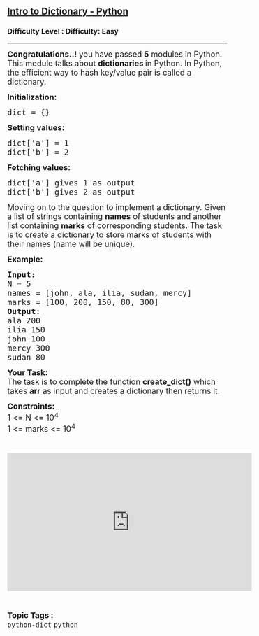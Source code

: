 <h2><a href="https://www.geeksforgeeks.org/problems/intro-to-dictionary-python/1&selectedLang=python3">Intro to Dictionary - Python</a></h2><h3>Difficulty Level : Difficulty: Easy</h3><hr><div class="problems_problem_content__Xm_eO"><p><span style="font-size:18px"><strong>Congratulations..!</strong> you have passed <strong>5</strong> modules in Python. This module talks about <strong>dictionaries </strong>in Python. In Python, the efficient way to hash key/value pair is called a dictionary.</span></p>

<p><span style="font-size:18px"><strong>Initialization:</strong></span></p>

<pre><span style="font-size:18px">dict = {}
</span></pre>

<p><span style="font-size:18px"><strong>Setting values:</strong> </span></p>

<pre><span style="font-size:18px">dict['a'] = 1 </span>
<span style="font-size:18px">dict['b'] = 2</span></pre>

<p><span style="font-size:18px"><strong>Fetching values:</strong></span></p>

<pre><span style="font-size:18px">dict['a'] gives 1 as output </span>
<span style="font-size:18px">dict['b'] gives 2 as output</span></pre>

<p><span style="font-size:18px">Moving on to the question to implement&nbsp;a dictionary. Given a list of strings containing <strong>names</strong> of students and another list containing <strong>marks</strong> of corresponding students. The task is to create a dictionary to store marks of students with their names (name will be unique).</span></p>

<p><span style="font-size:18px"><strong>Example:</strong></span></p>

<pre><span style="font-size:18px"><strong>Input:</strong> </span>
<span style="font-size:18px">N = 5 </span>
<span style="font-size:18px">names = [john, ala, ilia, sudan, mercy] </span>
<span style="font-size:18px">marks = [100, 200, 150, 80, 300]</span>
<strong><span style="font-size:18px">Output:</span></strong>
<span style="font-size:18px">ala 200 </span>
<span style="font-size:18px">ilia 150 </span>
<span style="font-size:18px">john 100 </span>
<span style="font-size:18px">mercy 300 </span>
<span style="font-size:18px">sudan 80</span></pre>

<p><span style="font-size:18px"><strong>Your Task:</strong><br>
The task is to complete the function <strong>create_dict()</strong> which takes <strong>arr</strong> as input and creates a dictionary then&nbsp;returns it.</span></p>

<p><span style="font-size:18px"><strong>Constraints:</strong><br>
1 &lt;= N&nbsp;&lt;= 10<sup>4</sup><br>
1 &lt;= marks &lt;= 10<sup>4</sup></span></p>

<p>&nbsp;</p>

<p><iframe frameborder="0" height="315" src="https://www.youtube.com/embed/z7z_e5-l2yE" width="560"></iframe></p>
</div><br><p><span style=font-size:18px><strong>Topic Tags : </strong><br><code>python-dict</code>&nbsp;<code>python</code>&nbsp;